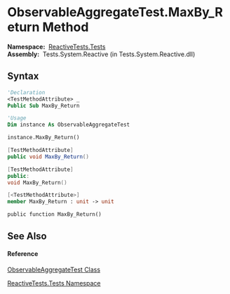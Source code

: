 # ObservableAggregateTest.MaxBy\_Return Method

**Namespace:**  [ReactiveTests.Tests](ReactiveTests.Tests\ReactiveTests.Tests.md)  
**Assembly:**  Tests.System.Reactive (in Tests.System.Reactive.dll)

## Syntax

```vb
'Declaration
<TestMethodAttribute> _
Public Sub MaxBy_Return
```

```vb
'Usage
Dim instance As ObservableAggregateTest

instance.MaxBy_Return()
```

```csharp
[TestMethodAttribute]
public void MaxBy_Return()
```

```c++
[TestMethodAttribute]
public:
void MaxBy_Return()
```

```fsharp
[<TestMethodAttribute>]
member MaxBy_Return : unit -> unit 
```

```jscript
public function MaxBy_Return()
```

## See Also

#### Reference

[ObservableAggregateTest Class](ObservableAggregateTest\ObservableAggregateTest.md)

[ReactiveTests.Tests Namespace](ReactiveTests.Tests\ReactiveTests.Tests.md)




